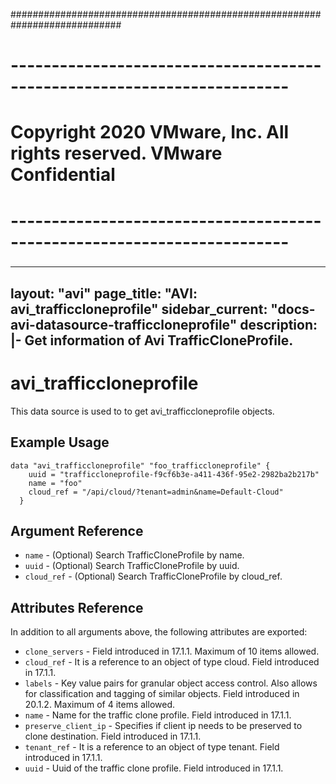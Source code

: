 ############################################################################
# ------------------------------------------------------------------------
# Copyright 2020 VMware, Inc.  All rights reserved. VMware Confidential
# ------------------------------------------------------------------------
###

---
layout: "avi"
page_title: "AVI: avi_trafficcloneprofile"
sidebar_current: "docs-avi-datasource-trafficcloneprofile"
description: |-
  Get information of Avi TrafficCloneProfile.
---

# avi_trafficcloneprofile

This data source is used to to get avi_trafficcloneprofile objects.

## Example Usage

```hcl
data "avi_trafficcloneprofile" "foo_trafficcloneprofile" {
    uuid = "trafficcloneprofile-f9cf6b3e-a411-436f-95e2-2982ba2b217b"
    name = "foo"
    cloud_ref = "/api/cloud/?tenant=admin&name=Default-Cloud"
  }
```

## Argument Reference

* `name` - (Optional) Search TrafficCloneProfile by name.
* `uuid` - (Optional) Search TrafficCloneProfile by uuid.
* `cloud_ref` - (Optional) Search TrafficCloneProfile by cloud_ref.
  
## Attributes Reference

In addition to all arguments above, the following attributes are exported:

* `clone_servers` - Field introduced in 17.1.1. Maximum of 10 items allowed.
* `cloud_ref` - It is a reference to an object of type cloud. Field introduced in 17.1.1.
* `labels` - Key value pairs for granular object access control. Also allows for classification and tagging of similar objects. Field introduced in 20.1.2. Maximum of 4 items allowed.
* `name` - Name for the traffic clone profile. Field introduced in 17.1.1.
* `preserve_client_ip` - Specifies if client ip needs to be preserved to clone destination. Field introduced in 17.1.1.
* `tenant_ref` - It is a reference to an object of type tenant. Field introduced in 17.1.1.
* `uuid` - Uuid of the traffic clone profile. Field introduced in 17.1.1.

